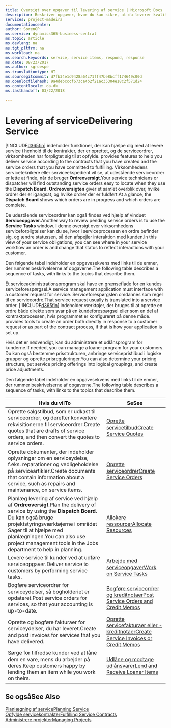 ```yaml
---
title: Oversigt over opgaver til levering af service | Microsoft Docs
description: Beskriver opgaver, hvor du kan sikre, at du leverer kvalitetsservice og leverer op til aftaler med kunderne.
services: project-madeira
documentationcenter: 
author: SorenGP
ms.service: dynamics365-business-central
ms.topic: article
ms.devlang: na
ms.tgt_pltfrm: na
ms.workload: na
ms.search.keywords: service, service items, respond, response
ms.date: 08/23/2017
ms.author: sgroespe
ms.translationtype: HT
ms.sourcegitcommit: d7fb34e1c9428a64c71ff47be8bcff174649c00d
ms.openlocfilehash: 9a4debcccf673ca4b2f21ac35304e18c2f571d24
ms.contentlocale: da-dk
ms.lasthandoff: 03/22/2018

---
```

# <a name="delivering-service"></a><span data-ttu-id="92957-103">Levering af service</span><span class="sxs-lookup"><span data-stu-id="92957-103">Delivering Service</span></span>
[!INCLUDE[d365fin](includes/d365fin_md.md)]<span data-ttu-id="92957-104"> indeholder funktioner, der kan hjælpe dig med at levere service i henhold til de kontrakter, der er oprettet, og de serviceordrer, virksomheden har forpligtet sig til at opfylde.</span><span class="sxs-lookup"><span data-stu-id="92957-104"> provides features to help you deliver service according to the contracts that you have created and the service orders that you have committed to fulfilling.</span></span> <span data-ttu-id="92957-105">Virksomhedens serviceteknikere eller serviceekspedient vil se, at udestående serviceordrer er lette at finde, når de bruger **Ordreoversigt**.</span><span class="sxs-lookup"><span data-stu-id="92957-105">Your service technicians or dispatcher will find outstanding service orders easy to locate when they use the **Dispatch Board**.</span></span> <span data-ttu-id="92957-106">**Ordreoversigten** giver et samlet overblik over, hvilke ordrer der er igangsat, og hvilke ordrer der er fuldført.</span><span class="sxs-lookup"><span data-stu-id="92957-106">At a glance, the **Dispatch Board** shows which orders are in progress and which orders are complete.</span></span>  
  
<span data-ttu-id="92957-107">De udestående serviceordrer kan også findes ved hjælp af vinduet **Serviceopgaver**.</span><span class="sxs-lookup"><span data-stu-id="92957-107">Another way to review pending service orders is to use the **Service Tasks** window.</span></span> <span data-ttu-id="92957-108">I denne oversigt over virksomhedens serviceforpligtelser kan du se, hvor i serviceprocessen en ordre befinder sig, og ændre statussen, så den afspejler interaktion med kunden.</span><span class="sxs-lookup"><span data-stu-id="92957-108">In this view of your service obligations, you can see where in your service workflow an order is and change that status to reflect interactions with your customer.</span></span>  
  
<span data-ttu-id="92957-109">Den følgende tabel indeholder en opgavesekvens med links til de emner, der rummer beskrivelserne af opgaverne.</span><span class="sxs-lookup"><span data-stu-id="92957-109">The following table describes a sequence of tasks, with links to the topics that describe them.</span></span>   

<span data-ttu-id="92957-110">Et serviceadministrationsprogram skal have en grænseflade for en kundes serviceforespørgsel.</span><span class="sxs-lookup"><span data-stu-id="92957-110">A service management application must interface with a customer request for service.</span></span> <span data-ttu-id="92957-111">Serviceforespørgslen omdannes som regel til en serviceordre.</span><span class="sxs-lookup"><span data-stu-id="92957-111">That service request usually is translated into a service order.</span></span> [!INCLUDE[d365fin](includes/d365fin_md.md)]<span data-ttu-id="92957-112"> indeholder værktøjer, der bruges til at oprette en ordre både direkte som svar på en kundeforespørgsel eller som en del af kontraktprocessen, hvis programmet er konfigureret på denne måde.</span><span class="sxs-lookup"><span data-stu-id="92957-112"> provides tools to create an order both directly in response to a customer request or as part of the contract process, if that is how your application is set up.</span></span>  
  
<span data-ttu-id="92957-113">Hvis det er nødvendigt, kan du administrere et udlånsprogram for kunderne.</span><span class="sxs-lookup"><span data-stu-id="92957-113">If needed, you can manage a loaner program for your customers.</span></span> <span data-ttu-id="92957-114">Du kan også bestemme prisstrukturen, anbringe servicepristilbud i logiske grupper og oprette prisreguleringer.</span><span class="sxs-lookup"><span data-stu-id="92957-114">You can also determine your pricing structure, put service pricing offerings into logical groupings, and create price adjustments.</span></span>  
  
<span data-ttu-id="92957-115">Den følgende tabel indeholder en opgavesekvens med links til de emner, der rummer beskrivelserne af opgaverne.</span><span class="sxs-lookup"><span data-stu-id="92957-115">The following table describes a sequence of tasks, with links to the topics that describe them.</span></span>   
  
|<span data-ttu-id="92957-116">**Hvis du vil**</span><span class="sxs-lookup"><span data-stu-id="92957-116">**To**</span></span>|<span data-ttu-id="92957-117">**Se**</span><span class="sxs-lookup"><span data-stu-id="92957-117">**See**</span></span>|  
|------------|-------------|  
|<span data-ttu-id="92957-118">Oprette salgstilbud, som er udkast til serviceordrer, og derefter konvertere rekvisitionerne til serviceordrer.</span><span class="sxs-lookup"><span data-stu-id="92957-118">Create quotes that are drafts of service orders, and then convert the quotes to service orders.</span></span>|[<span data-ttu-id="92957-119">Oprette servicetilbud</span><span class="sxs-lookup"><span data-stu-id="92957-119">Create Service Quotes</span></span>](service-how-to-create-service-quotes.md)|
|<span data-ttu-id="92957-120">Oprette dokumenter, der indeholder oplysninger om en serviceydelse, f.eks. reparationer og vedligeholdelse på serviceartikler.</span><span class="sxs-lookup"><span data-stu-id="92957-120">Create documents that contain information about a service, such as repairs and maintenance, on service items.</span></span>|[<span data-ttu-id="92957-121">Oprette serviceordrer</span><span class="sxs-lookup"><span data-stu-id="92957-121">Create Service Orders</span></span>](service-how-to-create-service-orders.md)|
|<span data-ttu-id="92957-122">Planlæg levering af service ved hjælp af **Ordreoversigt**.</span><span class="sxs-lookup"><span data-stu-id="92957-122">Plan the delivery of service by using the **Dispatch Board**.</span></span> <span data-ttu-id="92957-123">Du kan også bruge projektstyringsværktøjerne i området Sager til at hjælpe med planlægningen.</span><span class="sxs-lookup"><span data-stu-id="92957-123">You can also use project management tools in the Jobs department to help in planning.</span></span>|[<span data-ttu-id="92957-124">Allokere ressourcer</span><span class="sxs-lookup"><span data-stu-id="92957-124">Allocate Resources</span></span>](service-how-to-allocate-resources.md)|  
|<span data-ttu-id="92957-125">Levere service til kunder ved at udføre serviceopgaver.</span><span class="sxs-lookup"><span data-stu-id="92957-125">Deliver service to customers by performing service tasks.</span></span>|[<span data-ttu-id="92957-126">Arbejde med serviceopgaver</span><span class="sxs-lookup"><span data-stu-id="92957-126">Work on Service Tasks</span></span>](service-how-to-work-on-service-tasks.md)|  
|<span data-ttu-id="92957-127">Bogføre serviceordrer for serviceydelser, så bogholderiet er opdateret.</span><span class="sxs-lookup"><span data-stu-id="92957-127">Post service orders for services, so that your accounting is up-to-date.</span></span>|[<span data-ttu-id="92957-128">Bogføre serviceordrer og kreditnotaer</span><span class="sxs-lookup"><span data-stu-id="92957-128">Post Service Orders and Credit Memos</span></span>](service-how-to-post-service-orders.md)|  
|<span data-ttu-id="92957-129">Oprette og bogføre fakturaer for serviceydelser, du har leveret.</span><span class="sxs-lookup"><span data-stu-id="92957-129">Create and post invoices for services that you have delivered.</span></span>|[<span data-ttu-id="92957-130">Oprette servicefakturaer eller -kreditnotaer</span><span class="sxs-lookup"><span data-stu-id="92957-130">Create Service Invoices or Credit Memos</span></span>](service-how-create-invoices.md)|  
|<span data-ttu-id="92957-131">Sørge for tilfredse kunder ved at låne dem en vare, mens du arbejder på deres.</span><span class="sxs-lookup"><span data-stu-id="92957-131">Keep customers happy by lending them an item while you work on theirs.</span></span>| [<span data-ttu-id="92957-132">Udlåne og modtage udlånsvarer</span><span class="sxs-lookup"><span data-stu-id="92957-132">Lend and Receive Loaner Items</span></span>](service-how-to-lend-receive-loaners.md)|
  
## <a name="see-also"></a><span data-ttu-id="92957-133">Se også</span><span class="sxs-lookup"><span data-stu-id="92957-133">See Also</span></span>  
[<span data-ttu-id="92957-134">Planlægning af service</span><span class="sxs-lookup"><span data-stu-id="92957-134">Planning Service</span></span>](service-plan-service.md)  
[<span data-ttu-id="92957-135">Opfylde servicekontrakter</span><span class="sxs-lookup"><span data-stu-id="92957-135">Fulfilling Service Contracts</span></span>](service-fulfill-service-contracts.md)  
[<span data-ttu-id="92957-136">Administrere projekter</span><span class="sxs-lookup"><span data-stu-id="92957-136">Managing Projects</span></span>](projects-manage-projects.md)  


